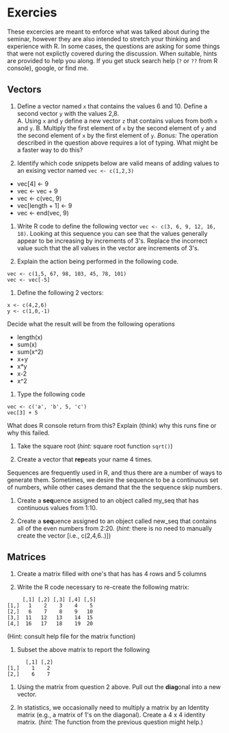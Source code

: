 # Exercies

These excercies are meant to enforce what was talked about during the seminar, however they are also intended to stretch your thinking and experience with R.   In some cases, the questions are asking for some things that were not explictly covered during the discussion.  When suitable, hints are provided to help you along. If you get stuck search help (`?` or `??` from R console), google, or find me.

## Vectors

1. Define a vector named `x` that contains the values 6 and 10.  Define a second vector `y` with the values 2,8.  
  A. Using `x` and `y` define a new vector `z` that contains values from both `x` and `y`. 
  B. Multiply the first element of `x` by the second element of `y` and the second element of `x` by the first element of `y`.
  *Bonus:* The operation described in the question above requires a lot of typing. What might be a faster way to do this?

1. Identify which code snippets below are valid means of adding values to an exising vector named `vec <- c(1,2,3)` 
 * vec[4] <- 9
 * vec <- vec + 9
 * vec <- c(vec, 9)
 * vec[length + 1] <- 9
 * vec <- end(vec, 9)

1. Write R code to define the following vector `vec <- c(3, 6, 9, 12, 16, 18)`.  Looking at this sequence you can see that the values generally appear to be increasing by increments of 3's. Replace the incorrect value such that the all values in the vector are increments of 3's. 

1. Explain the action being performed in the following code.
```rconsole
vec <- c(1,5, 67, 98, 103, 45, 78, 101)
vec <- vec[-5]
```
1. Define the following 2 vectors:

```rconsole
x <- c(4,2,6)
y <- c(1,0,-1)
```

Decide what the result will be from the following operations

  * length(x)
  * sum(x)
  * sum(x^2)
  * x+y
  * x*y
  * x-2
  * x^2


1. Type the following code

```rconsole
vec <- c('a', 'b', 5, 'c')
vec[3] + 5
```

What does R console return from this?  Explain (think) why this runs fine or why this failed.

1. Take the square root (*hint:* square root function `sqrt()`)

1. Create a vector that **rep**eats your name 4 times. 

Sequences are frequently used in R, and thus there are a number of ways to generate them. Sometimes, we desire the sequence to be a continuous set of numbers, while other cases demand that the the sequence skip numbers.

1. Create a **seq**uence assigned to an object called my_seq that has continuous values from 1:10.  

2. Create a **seq**uence assigned to an object called new_seq that contains all of the even numbers from 2:20. (*hint:* there is no need to manually create the vector [i.e., c(2,4,6..)])

## Matrices
1. Create a matrix filled with one's that has has 4 rows and 5 columns

1. Write the R code necessary to re-create the following matrix:
```rconsole
     [,1] [,2] [,3] [,4] [,5]
[1,]   1    2    3    4    5
[2,]   6    7    8    9   10
[3,]  11   12   13    14  15
[4,]  16   17   18    19  20
```
(Hint:  consult help file for the matrix function)

1. Subset the above matrix to report the following
```rconsole
      [,1] [,2]
[1,]    1    2
[2,]    6    7
```

1. Using the matrix from question 2 above. Pull out the **diag**onal into a new vector.

1. In statistics, we occasionally need to multiply a matrix by an Identity matrix (e.g., a matrix of 1's on the diagonal).  Create a 4 x 4 identity matrix. (*hint:* The function from the previous question might help.)

